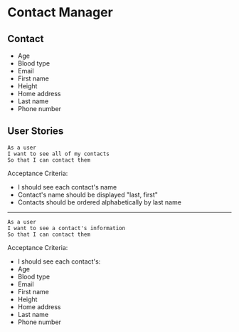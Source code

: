 # Contact Manager

## Contact

- Age
- Blood type
- Email
- First name
- Height
- Home address
- Last name
- Phone number

## User Stories

```
As a user
I want to see all of my contacts
So that I can contact them
```

Acceptance Criteria:

- I should see each contact's name
- Contact's name should be displayed "last, first"
- Contacts should be ordered alphabetically by last name

---

```
As a user
I want to see a contact's information
So that I can contact them
```

Acceptance Criteria:

 - I should see each contact's:
  - Age
  - Blood type
  - Email
  - First name
  - Height
  - Home address
  - Last name
  - Phone number
